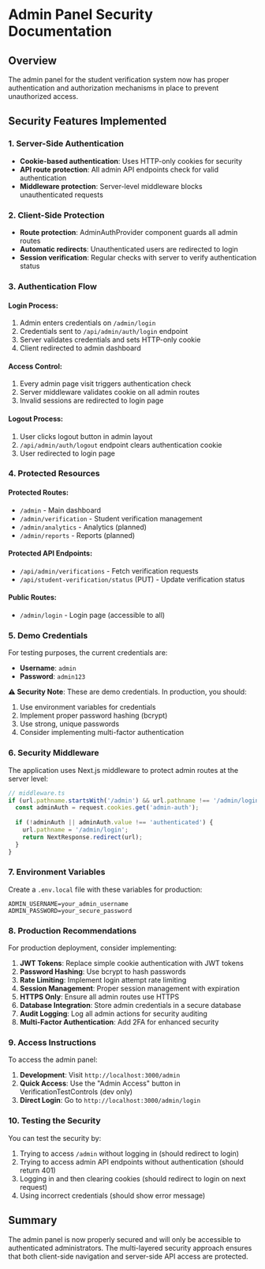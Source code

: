 # Admin Panel Security Documentation

## Overview
The admin panel for the student verification system now has proper authentication and authorization mechanisms in place to prevent unauthorized access.

## Security Features Implemented

### 1. Server-Side Authentication
- **Cookie-based authentication**: Uses HTTP-only cookies for security
- **API route protection**: All admin API endpoints check for valid authentication
- **Middleware protection**: Server-level middleware blocks unauthenticated requests

### 2. Client-Side Protection
- **Route protection**: AdminAuthProvider component guards all admin routes
- **Automatic redirects**: Unauthenticated users are redirected to login
- **Session verification**: Regular checks with server to verify authentication status

### 3. Authentication Flow

#### Login Process:
1. Admin enters credentials on `/admin/login`
2. Credentials sent to `/api/admin/auth/login` endpoint
3. Server validates credentials and sets HTTP-only cookie
4. Client redirected to admin dashboard

#### Access Control:
1. Every admin page visit triggers authentication check
2. Server middleware validates cookie on all admin routes
3. Invalid sessions are redirected to login page

#### Logout Process:
1. User clicks logout button in admin layout
2. `/api/admin/auth/logout` endpoint clears authentication cookie
3. User redirected to login page

### 4. Protected Resources

#### Protected Routes:
- `/admin` - Main dashboard
- `/admin/verification` - Student verification management
- `/admin/analytics` - Analytics (planned)
- `/admin/reports` - Reports (planned)

#### Protected API Endpoints:
- `/api/admin/verifications` - Fetch verification requests
- `/api/student-verification/status` (PUT) - Update verification status

#### Public Routes:
- `/admin/login` - Login page (accessible to all)

### 5. Demo Credentials
For testing purposes, the current credentials are:
- **Username**: `admin`
- **Password**: `admin123`

**⚠️ Security Note**: These are demo credentials. In production, you should:
1. Use environment variables for credentials
2. Implement proper password hashing (bcrypt)
3. Use strong, unique passwords
4. Consider implementing multi-factor authentication

### 6. Security Middleware

The application uses Next.js middleware to protect admin routes at the server level:

```typescript
// middleware.ts
if (url.pathname.startsWith('/admin') && url.pathname !== '/admin/login') {
  const adminAuth = request.cookies.get('admin-auth');
  
  if (!adminAuth || adminAuth.value !== 'authenticated') {
    url.pathname = '/admin/login';
    return NextResponse.redirect(url);
  }
}
```

### 7. Environment Variables

Create a `.env.local` file with these variables for production:

```env
ADMIN_USERNAME=your_admin_username
ADMIN_PASSWORD=your_secure_password
```

### 8. Production Recommendations

For production deployment, consider implementing:

1. **JWT Tokens**: Replace simple cookie authentication with JWT tokens
2. **Password Hashing**: Use bcrypt to hash passwords
3. **Rate Limiting**: Implement login attempt rate limiting
4. **Session Management**: Proper session management with expiration
5. **HTTPS Only**: Ensure all admin routes use HTTPS
6. **Database Integration**: Store admin credentials in a secure database
7. **Audit Logging**: Log all admin actions for security auditing
8. **Multi-Factor Authentication**: Add 2FA for enhanced security

### 9. Access Instructions

To access the admin panel:

1. **Development**: Visit `http://localhost:3000/admin`
2. **Quick Access**: Use the "Admin Access" button in VerificationTestControls (dev only)
3. **Direct Login**: Go to `http://localhost:3000/admin/login`

### 10. Testing the Security

You can test the security by:

1. Trying to access `/admin` without logging in (should redirect to login)
2. Trying to access admin API endpoints without authentication (should return 401)
3. Logging in and then clearing cookies (should redirect to login on next request)
4. Using incorrect credentials (should show error message)

## Summary

The admin panel is now properly secured and will only be accessible to authenticated administrators. The multi-layered security approach ensures that both client-side navigation and server-side API access are protected.
